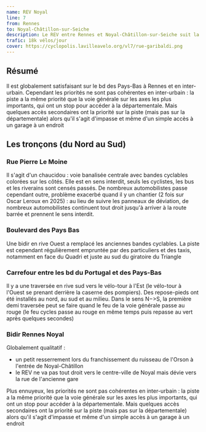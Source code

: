 ```yaml
---
name: REV Noyal
line: 7
from: Rennes
to: Noyal-Châtillon-sur-Seiche
description: Le REV entre Rennes et Noyal-Châtillon-sur-Seiche suit la D82 avec une piste bidirectionnelle physiquement séparée. A l'entrée de Noyal, elle bifurque derrière le supermarché avant de rejoindre la rue de l'ancienne gare (des tramway d'I&V)
trafic: 18k vélos/jour
cover: https://cyclopolis.lavilleavelo.org/vl7/rue-garibaldi.png
---
```


## Résumé

Il est globalement satisfaisant sur le bd des Pays-Bas à Rennes et en inter-urbain.
Cependant les priorités ne sont pas cohérentes en inter-urbain : la piste a la même priorité que la voie générale sur les axes les plus importants, qui ont un stop pour accéder à la départementale. Mais quelques accès secondaires ont la priorité sur la piste (mais pas sur la départementale) alors qu'il s'agit d'impasse et même d'un simple accès à un garage à un endroit

## Les tronçons (du Nord au Sud)

### Rue Pierre Le Moine

Il s'agit d'un chaucidou : voie banalisée centrale avec bandes cyclables colorées sur les côtés.
Elle est en sens interdit, seuls les cyclistes, les bus et les riverains sont censés passés.
De nombreux automobilistes passe cependant outre, problème exacerbé quand il y un chantier (2 fois sur Oscar Leroux en 2025) : au lieu de suivre les panneaux de déviation, de nombreux automobilistes continuent tout droit jusqu'à arriver à la route barrée et prennent le sens interdit.

### Boulevard des Pays Bas

Une bidir en rive Ouest a remplacé les anciennes bandes cyclables.
La piste est cependant régulièrement empruntée par des particuliers et des taxis, notamment en face du Quadri et juste au sud du giratoire du Triangle

### Carrefour entre les bd du Portugal et des Pays-Bas

Il y a une traversée en rive sud vers le vélo-tour à l'Est (le vélo-tour à l'Ouest se prenant derrière la caserne des pompiers).
Des repose-pieds ont été installés au nord, au sud et au milieu.
Dans le sens N−>S, la première demi traversée peut se faire quand le feu de la voie générale passe au rouge (le feu cycles passe au rouge en même temps puis repasse au vert après quelques secondes)


### Bidir Rennes Noyal

Globalement qualitatif :
* un petit resserrement lors du franchissement du ruisseau de l'Orson à l'entrée de Noyal-Châtillon
* le REV ne va pas tout droit vers le centre-ville de Noyal mais dévie vers la rue de l'ancienne gare

Plus ennuyeux, les priorités ne sont pas cohérentes en inter-urbain : la piste a la même priorité que la voie générale sur les axes les plus importants, qui ont un stop pour accéder à la départementale. Mais quelques accès secondaires ont la priorité sur la piste (mais pas sur la départementale) alors qu'il s'agit d'impasse et même d'un simple accès à un garage à un endroit
